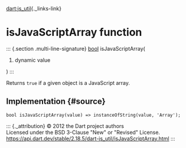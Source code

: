 [dart:js\_util](../dart-js_util/dart-js_util-library){._links-link}

isJavaScriptArray function
==========================

::: {.section .multi-line-signature}
[bool](../dart-core/bool-class) isJavaScriptArray(

1.  dynamic value

)
:::

Returns `true` if a given object is a JavaScript array.

Implementation {#source}
--------------

``` {.language-dart data-language="dart"}
bool isJavaScriptArray(value) => instanceOfString(value, 'Array');
```

::: {._attribution}
© 2012 the Dart project authors\
Licensed under the BSD 3-Clause \"New\" or \"Revised\" License.\
<https://api.dart.dev/stable/2.18.5/dart-js_util/isJavaScriptArray.html>
:::
